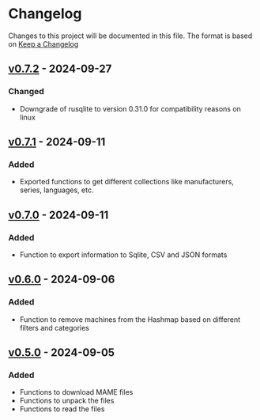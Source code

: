 # Changelog

Changes to this project will be documented in this file.
The format is based on [Keep a Changelog](https://keepachangelog.com/en/1.0.0/)

## [v0.7.2] - 2024-09-27

### Changed

- Downgrade of rusqlite to version 0.31.0 for compatibility reasons on linux

## [v0.7.1] - 2024-09-11

### Added

- Exported functions to get different collections like manufacturers, series, languages, etc.

## [v0.7.0] - 2024-09-11

### Added

- Function to export information to Sqlite, CSV and JSON formats

## [v0.6.0] - 2024-09-06

### Added

- Function to remove machines from the Hashmap based on different filters and categories

## [v0.5.0] - 2024-09-05

### Added

- Functions to download MAME files
- Functions to unpack the files
- Functions to read the files

[v0.5.0]: https://github.com/retro-arcade-games/mame-parser/releases/tag/v0.5.0
[v0.6.0]: https://github.com/retro-arcade-games/mame-parser/releases/tag/v0.6.0
[v0.7.0]: https://github.com/retro-arcade-games/mame-parser/releases/tag/v0.7.0
[v0.7.1]: https://github.com/retro-arcade-games/mame-parser/releases/tag/v0.7.1
[v0.7.2]: https://github.com/retro-arcade-games/mame-parser/releases/tag/v0.7.2
